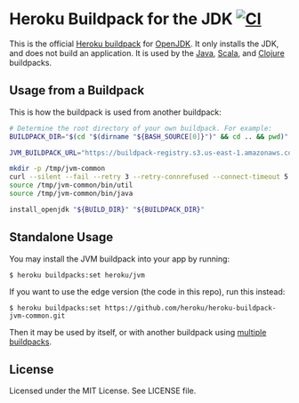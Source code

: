 # Heroku Buildpack for the JDK [![CI](https://github.com/heroku/heroku-buildpack-jvm-common/actions/workflows/ci.yml/badge.svg)](https://github.com/heroku/heroku-buildpack-jvm-common/actions/workflows/ci.yml)

This is the official [Heroku buildpack](https://devcenter.heroku.com/articles/buildpacks) for [OpenJDK](http://openjdk.java.net/). It only installs the JDK, and does not build an application. It is used by the [Java](https://github.com/heroku/heroku-buildpack-java), [Scala](https://github.com/heroku/heroku-buildpack-scala), and [Clojure](https://github.com/heroku/heroku-buildpack-clojure) buildpacks.

## Usage from a Buildpack

This is how the buildpack is used from another buildpack:

```bash
# Determine the root directory of your own buildpack. For example:
BUILDPACK_DIR="$(cd "$(dirname "${BASH_SOURCE[0]}")" && cd .. && pwd)"

JVM_BUILDPACK_URL="https://buildpack-registry.s3.us-east-1.amazonaws.com/buildpacks/heroku/jvm.tgz"

mkdir -p /tmp/jvm-common
curl --silent --fail --retry 3 --retry-connrefused --connect-timeout 5 --location $JVM_BUILDPACK_URL | tar xzm -C /tmp/jvm-common --strip-components=1
source /tmp/jvm-common/bin/util
source /tmp/jvm-common/bin/java

install_openjdk "${BUILD_DIR}" "${BUILDPACK_DIR}"
```

## Standalone Usage

You may install the JVM buildpack into your app by running:


```
$ heroku buildpacks:set heroku/jvm
```

If you want to use the edge version (the code in this repo), run this instead:

```
$ heroku buildpacks:set https://github.com/heroku/heroku-buildpack-jvm-common.git
```

Then it may be used by itself, or with another buildpack using [multiple buildpacks](https://devcenter.heroku.com/articles/using-multiple-buildpacks-for-an-app).

## License

Licensed under the MIT License. See LICENSE file.
